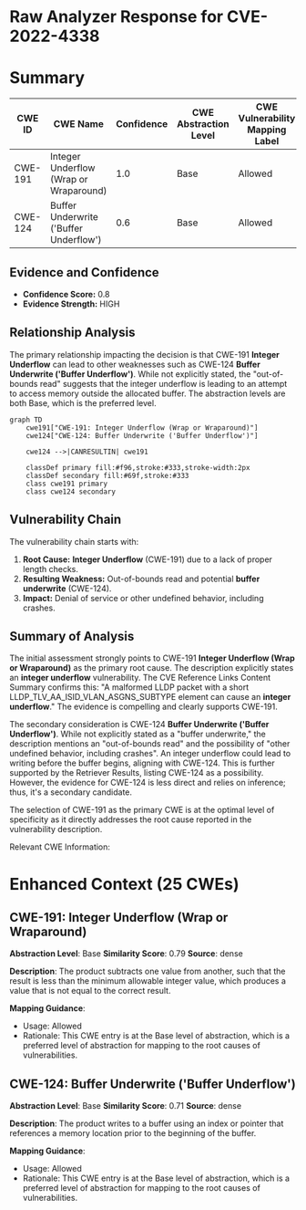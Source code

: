 # Raw Analyzer Response for CVE-2022-4338

# Summary
| CWE ID | CWE Name | Confidence | CWE Abstraction Level | CWE Vulnerability Mapping Label | CWE-Vulnerability Mapping Notes |
|---|---|---|---|---|---|
| CWE-191 | Integer Underflow (Wrap or Wraparound) | 1.0 | Base | Allowed | Primary CWE |
| CWE-124 | Buffer Underwrite ('Buffer Underflow') | 0.6 | Base | Allowed | Secondary Candidate |

## Evidence and Confidence

*   **Confidence Score:** 0.8
*   **Evidence Strength:** HIGH

## Relationship Analysis
The primary relationship impacting the decision is that CWE-191 **Integer Underflow** can lead to other weaknesses such as CWE-124 **Buffer Underwrite ('Buffer Underflow')**. While not explicitly stated, the "out-of-bounds read" suggests that the integer underflow is leading to an attempt to access memory outside the allocated buffer. The abstraction levels are both Base, which is the preferred level.

```mermaid
graph TD
    cwe191["CWE-191: Integer Underflow (Wrap or Wraparound)"]
    cwe124["CWE-124: Buffer Underwrite ('Buffer Underflow')"]

    cwe124 -->|CANRESULTIN| cwe191

    classDef primary fill:#f96,stroke:#333,stroke-width:2px
    classDef secondary fill:#69f,stroke:#333
    class cwe191 primary
    class cwe124 secondary
```

## Vulnerability Chain
The vulnerability chain starts with:
1.  **Root Cause:** **Integer Underflow** (CWE-191) due to a lack of proper length checks.
2.  **Resulting Weakness:** Out-of-bounds read and potential **buffer underwrite** (CWE-124).
3.  **Impact:** Denial of service or other undefined behavior, including crashes.

## Summary of Analysis
The initial assessment strongly points to CWE-191 **Integer Underflow (Wrap or Wraparound)** as the primary root cause. The description explicitly states an **integer underflow** vulnerability. The CVE Reference Links Content Summary confirms this: "A malformed LLDP packet with a short LLDP_TLV_AA_ISID_VLAN_ASGNS_SUBTYPE element can cause an **integer underflow**."
The evidence is compelling and clearly supports CWE-191.

The secondary consideration is CWE-124 **Buffer Underwrite ('Buffer Underflow')**. While not explicitly stated as a "buffer underwrite," the description mentions an "out-of-bounds read" and the possibility of "other undefined behavior, including crashes". An integer underflow could lead to writing before the buffer begins, aligning with CWE-124. This is further supported by the Retriever Results, listing CWE-124 as a possibility. However, the evidence for CWE-124 is less direct and relies on inference; thus, it's a secondary candidate.

The selection of CWE-191 as the primary CWE is at the optimal level of specificity as it directly addresses the root cause reported in the vulnerability description.

Relevant CWE Information:

# Enhanced Context (25 CWEs)

## CWE-191: Integer Underflow (Wrap or Wraparound)
**Abstraction Level**: Base
**Similarity Score**: 0.79
**Source**: dense

**Description**:
The product subtracts one value from another, such that the result is less than the minimum allowable integer value, which produces a value that is not equal to the correct result.

**Mapping Guidance**:
- Usage: Allowed
- Rationale: This CWE entry is at the Base level of abstraction, which is a preferred level of abstraction for mapping to the root causes of vulnerabilities.

## CWE-124: Buffer Underwrite ('Buffer Underflow')
**Abstraction Level**: Base
**Similarity Score**: 0.71
**Source**: dense

**Description**:
The product writes to a buffer using an index or pointer that references a memory location prior to the beginning of the buffer.

**Mapping Guidance**:
- Usage: Allowed
- Rationale: This CWE entry is at the Base level of abstraction, which is a preferred level of abstraction for mapping to the root causes of vulnerabilities.